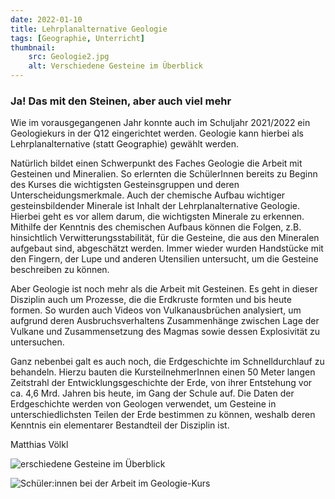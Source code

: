 ```yaml
---
date: 2022-01-10
title: Lehrplanalternative Geologie
tags: [Geographie, Unterricht]
thumbnail: 
    src: Geologie2.jpg
    alt: Verschiedene Gesteine im Überblick
---
```


### Ja! Das mit den Steinen, aber auch viel mehr

Wie im vorausgegangenen Jahr konnte auch im Schuljahr 2021/2022 ein Geologiekurs in der Q12 eingerichtet werden. Geologie kann hierbei als Lehrplanalternative (statt Geographie) gewählt werden.

Natürlich bildet einen Schwerpunkt des Faches Geologie die Arbeit mit Gesteinen und Mineralien. So erlernten die SchülerInnen bereits zu Beginn des Kurses die wichtigsten Gesteinsgruppen und deren Unterscheidungsmerkmale. Auch der chemische Aufbau wichtiger gesteinsbildender Minerale ist Inhalt der Lehrplanalternative Geologie. Hierbei geht es vor allem darum, die wichtigsten Minerale zu erkennen. Mithilfe der Kenntnis des chemischen Aufbaus können die Folgen, z.B. hinsichtlich Verwitterungsstabilität, für die Gesteine, die aus den Mineralen aufgebaut sind, abgeschätzt werden. Immer wieder wurden Handstücke mit den Fingern, der Lupe und anderen Utensilien untersucht, um die Gesteine beschreiben zu können.

Aber Geologie ist noch mehr als die Arbeit mit Gesteinen. Es geht in dieser Disziplin auch um Prozesse, die die Erdkruste formten und bis heute formen. So wurden auch Videos von Vulkanausbrüchen analysiert, um aufgrund deren Ausbruchsverhaltens Zusammenhänge zwischen Lage der Vulkane und Zusammensetzung des Magmas sowie dessen Explosivität zu untersuchen. 

Ganz nebenbei galt es auch noch, die Erdgeschichte im Schnelldurchlauf zu behandeln. Hierzu bauten die KursteilnehmerInnen einen 50 Meter langen Zeitstrahl der Entwicklungsgeschichte der Erde, von ihrer Entstehung vor ca. 4,6 Mrd. Jahren bis heute, im Gang der Schule auf. Die Daten der Erdgeschichte werden von Geologen verwendet, um Gesteine in unterschiedlichsten Teilen der Erde bestimmen zu können, weshalb deren Kenntnis ein elementarer Bestandteil der Disziplin ist.

Matthias Völkl

<img src="/images/Geologie2.jpg" alt="erschiedene Gesteine im Überblick">

![Schüler:innen bei der Arbeit im Geologie-Kurs](/images/Geologie1.jpg)


